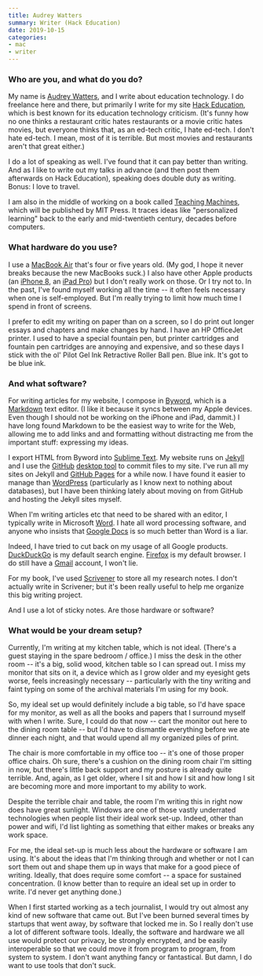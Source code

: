 ```yaml
---
title: Audrey Watters
summary: Writer (Hack Education)
date: 2019-10-15
categories:
- mac
- writer
---
```


### Who are you, and what do you do?

My name is [Audrey Watters](https://twitter.com/audreywatters "Audrey's Twitter account."), and I write about education technology. I do freelance here and there, but primarily I write for my site [Hack Education](http://hackeducation.com/ "Audrey's website."), which is best known for its education technology criticism. (It's funny how no one thinks a restaurant critic hates restaurants or a movie critic hates movies, but everyone thinks that, as an ed-tech critic, I hate ed-tech. I don't hate ed-tech. I mean, most of it is terrible. But most movies and restaurants aren't that great either.)

I do a lot of speaking as well. I've found that it can pay better than writing. And as I like to write out my talks in advance (and then post them afterwards on Hack Education), speaking does double duty as writing. Bonus: I love to travel.

I am also in the middle of working on a book called [Teaching Machines](http://teachingmachin.es/ "Audrey's book on personalised learning."), which will be published by MIT Press. It traces ideas like "personalized learning" back to the early and mid-twentieth century, decades before computers.

### What hardware do you use?

I use a [MacBook Air][macbook-air] that's four or five years old. (My god, I hope it never breaks because the new MacBooks suck.) I also have other Apple products (an [iPhone 8][iphone-8], an [iPad Pro][ipad-pro]) but I don't really work on those. Or I try not to. In the past, I've found myself working all the time -- it often feels necessary when one is self-employed. But I'm really trying to limit how much time I spend in front of screens.

I prefer to edit my writing on paper than on a screen, so I do print out longer essays and chapters and make changes by hand. I have an HP OfficeJet printer. I used to have a special fountain pen, but printer cartridges and fountain pen cartridges are annoying and expensive, and so these days I stick with the ol' Pilot Gel Ink Retractive Roller Ball pen. Blue ink. It's got to be blue ink.

### And what software?

For writing articles for my website, I compose in [Byword][], which is a [Markdown][] text editor. (I like it because it syncs between my Apple devices. Even though I should not be working on the iPhone and iPad, dammit.) I have long found Markdown to be the easiest way to write for the Web, allowing me to add links and and formatting without distracting me from the important stuff: expressing my ideas. 

I export HTML from Byword into [Sublime Text][sublime-text]. My website runs on [Jekyll][] and I use the [GitHub][] [desktop tool][github-desktop] to commit files to my site. I've run all my sites on Jekyll and [GitHub Pages][github-pages] for a while now. I have found it easier to manage than [WordPress][] (particularly as I know next to nothing about databases), but I have been thinking lately about moving on from GitHub and hosting the Jekyll sites myself. 

When I'm writing articles etc that need to be shared with an editor, I typically write in Microsoft [Word][]. I hate all word processing software, and anyone who insists that [Google Docs][google-docs] is so much better than Word is a liar.

Indeed, I have tried to cut back on my usage of all Google products. [DuckDuckGo][] is my default search engine. [Firefox][] is my default browser. I do still have a [Gmail][] account, I won't lie. 

For my book, I've used [Scrivener][] to store all my research notes. I don't actually write in Scrivener; but it's been really useful to help me organize this big writing project. 

And I use a lot of sticky notes. Are those hardware or software?

### What would be your dream setup?

Currently, I'm writing at my kitchen table, which is not ideal. (There's a guest staying in the spare bedroom / office.) I miss the desk in the other room -- it's a big, solid wood, kitchen table so I can spread out. I miss my monitor that sits on it, a device which as I grow older and my eyesight gets worse, feels increasingly necessary -- particularly with the tiny writing and faint typing on some of the archival materials I'm using for my book. 

So, my ideal set up would definitely include a big table, so I'd have space for my monitor, as well as all the books and papers that I surround myself with when I write. Sure, I could do that now -- cart the monitor out here to the dining room table -- but I'd have to dismantle everything before we ate dinner each night, and that would upend all my organized piles of print.

The chair is more comfortable in my office too -- it's one of those proper office chairs. Oh sure, there's a cushion on the dining room chair I'm sitting in now, but there's little back support and my posture is already quite terrible. And, again, as I get older, where I sit and how I sit and how long I sit are becoming more and more important to my ability to work.

Despite the terrible chair and table, the room I'm writing this in right now does have great sunlight. Windows are one of those vastly underrated technologies when people list their ideal work set-up. Indeed, other than power and wifi, I'd list lighting as something that either makes or breaks any work space.

For me, the ideal set-up is much less about the hardware or software I am using. It's about the ideas that I'm thinking through and whether or not I can sort them out and shape them up in ways that make for a good piece of writing. Ideally, that does require some comfort -- a space for sustained concentration. (I know better than to require an ideal set up in order to write. I'd never get anything done.)

When I first started working as a tech journalist, I would try out almost any kind of new software that came out. But I've been burned several times by startups that went away, by software that locked me in. So I really don't use a lot of different software tools. Ideally, the software and hardware we all use would protect our privacy, be strongly encrypted, and be easily interoperable so that we could move it from program to program, from system to system. I don't want anything fancy or fantastical. But damn, I do want to use tools that don't suck.

[byword]: http://web.archive.org/web/20230814051943/https://www.bywordapp.com/ "A full-screen writing tool for the Mac."
[duckduckgo]: https://duckduckgo.com/ "A new search engine."
[firefox]: https://www.mozilla.org/en-US/firefox/new/ "A cross-platform open-source web browser."
[github-desktop]: https://desktop.github.com/ "A client for the versioning control service."
[github-pages]: https://pages.github.com/ "A simple GitHub-based web publishing system."
[github]: https://github.com/ "A Git code repository service."
[gmail]: https://mail.google.com/mail/u/0/ "Web-based email."
[google-docs]: https://en.wikipedia.org/wiki/Google_Docs "A web-based office suite."
[ipad-pro]: https://en.wikipedia.org/wiki/IPad_Pro "An iOS tablet."
[iphone-8]: https://en.wikipedia.org/wiki/IPhone_8 "A 4.7 inch smartphone."
[jekyll]: https://jekyllrb.com/ "A static site generator."
[macbook-air]: https://www.apple.com/macbook-air/ "A very thin laptop."
[markdown]: https://daringfireball.net/projects/markdown/ "An email-like format for marking up text."
[scrivener]: http://web.archive.org/web/20190626125457/http://www.literatureandlatte.com:80/scrivener.php? "A Mac text editor aimed at writers."
[sublime-text]: http://www.sublimetext.com/ "A coder's text editor."
[word]: https://www.microsoft.com/en-us/microsoft-365/word "A document editor."
[wordpress]: https://wordpress.com/ "Weblog publishing software."
